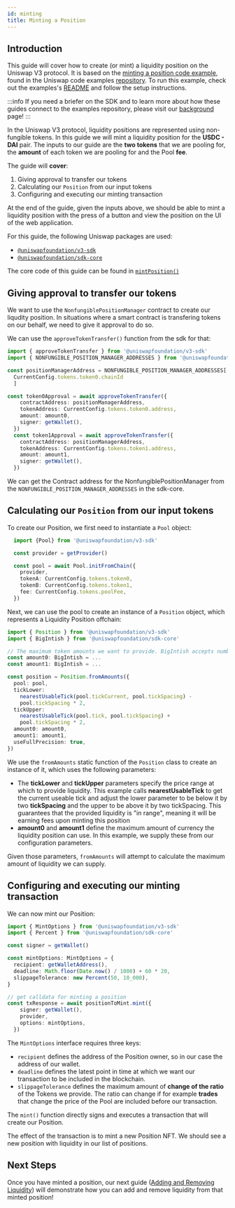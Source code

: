 ```yaml
---
id: minting
title: Minting a Position
---
```


## Introduction

This guide will cover how to create (or mint) a liquidity position on the Uniswap V3 protocol.
It is based on the [minting a position code example](https://github.com/Uniswap/examples/tree/main/v3-sdk/minting-position), found in the Uniswap code examples [repository](https://github.com/Uniswap/examples).
To run this example, check out the examples's [README](https://github.com/Uniswap/examples/blob/main/v3-sdk/minting-position/README.md) and follow the setup instructions.

:::info
If you need a briefer on the SDK and to learn more about how these guides connect to the examples repository, please visit our [background](../01-background.md) page!
:::

In the Uniswap V3 protocol, liquidity positions are represented using non-fungible tokens. In this guide we will mint a liquidity position for the  **USDC - DAI** pair. The inputs to our guide are the **two tokens** that we are pooling for, the **amount** of each token we are pooling for and the Pool **fee**.

The guide will **cover**:

1. Giving approval to transfer our tokens
2. Calculating our `Position` from our input tokens
3. Configuring and executing our minting transaction

At the end of the guide, given the inputs above, we should be able to mint a liquidity position with the press of a button and view the position on the UI of the web application.

For this guide, the following Uniswap packages are used:

- [`@uniswapfoundation/v3-sdk`](https://www.npmjs.com/package/@uniswapfoundation/v3-sdk)
- [`@uniswapfoundation/sdk-core`](https://www.npmjs.com/package/@uniswapfoundation/sdk-core)

The core code of this guide can be found in [`mintPosition()`](https://github.com/Uniswap/examples/blob/main/v3-sdk/minting-position/src/libs/positions.ts#L37)

## Giving approval to transfer our tokens

We want to use the `NonfungiblePositionManager` contract to create our liqudity position.
In situations where a smart contract is transfering tokens on our behalf, we need to give it approval to do so.

We can use the `approveTokenTransfer()` function from the sdk for that:

```typescript
import { approveTokenTransfer } from '@uniswapfoundation/v3-sdk'
import { NONFUNGIBLE_POSITION_MANAGER_ADDRESSES } from '@uniswapfoundation/sdk-core'

const positionManagerAddress = NONFUNGIBLE_POSITION_MANAGER_ADDRESSES[
  CurrentConfig.tokens.token0.chainId
  ]

const token0Approval = await approveTokenTransfer({
    contractAddress: positionManagerAddress,
    tokenAddress: CurrentConfig.tokens.token0.address,
    amount: amount0,
    signer: getWallet(),
  })
  const token1Approval = await approveTokenTransfer({
    contractAddress: positionManagerAddress,
    tokenAddress: CurrentConfig.tokens.token1.address,
    amount: amount1,
    signer: getWallet(),
  })
```

We can get the Contract address for the NonfungiblePositionManager from the `NONFUNGIBLE_POSITION_MANAGER_ADDRESSES` in the sdk-core.

## Calculating our `Position` from our input tokens

To create our Position, we first need to instantiate a `Pool` object:

```typescript
  import {Pool} from '@uniswapfoundation/v3-sdk'

  const provider = getProvider()

  const pool = await Pool.initFromChain({
    provider,
    tokenA: CurrentConfig.tokens.token0,
    tokenB: CurrentConfig.tokens.token1,
    fee: CurrentConfig.tokens.poolFee,
  })
```

Next, we can use the pool to create an instance of a `Position` object, which represents a Liquidity Position offchain:

```typescript
import { Position } from '@uniswapfoundation/v3-sdk'
import { BigIntish } from '@uniswapfoundation/sdk-core'

// The maximum token amounts we want to provide. BigIntish accepts number, string or bigint
const amount0: BigIntish = ...
const amount1: BigIntish = ...

const position = Position.fromAmounts({
  pool: pool,
  tickLower:
    nearestUsableTick(pool.tickCurrent, pool.tickSpacing) -
    pool.tickSpacing * 2,
  tickUpper:
    nearestUsableTick(pool.tick, pool.tickSpacing) +
    pool.tickSpacing * 2,
  amount0: amount0,
  amount1: amount1,
  useFullPrecision: true,
})
```

We use the `fromAmounts` static function of the `Position` class to create an instance of it, which uses the following parameters:

- The **tickLower** and **tickUpper** parameters specify the price range at which to provide liquidity. This example calls **nearestUsableTick** to get the current useable tick and adjust the lower parameter to be below it by two **tickSpacing** and the upper to be above it by two tickSpacing. This guarantees that the provided liquidity is "in range", meaning it will be earning fees upon minting this position
- **amount0** and **amount1** define the maximum amount of currency the liquidity position can use. In this example, we supply these from our configuration parameters.

Given those parameters, `fromAmounts` will attempt to calculate the maximum amount of liquidity we can supply.

## Configuring and executing our minting transaction

We can now mint our Position:

```typescript
import { MintOptions } from '@uniswapfoundation/v3-sdk'
import { Percent } from '@uniswapfoundation/sdk-core'

const signer = getWallet()

const mintOptions: MintOptions = {
  recipient: getWalletAddress(),
  deadline: Math.floor(Date.now() / 1000) + 60 * 20,
  slippageTolerance: new Percent(50, 10_000),
}

// get calldata for minting a position
const txResponse = await positionToMint.mint({
    signer: getWallet(),
    provider,
    options: mintOptions,
  })
```

The `MintOptions` interface requires three keys:

- `recipient` defines the address of the Position owner, so in our case the address of our wallet.
- `deadline` defines the latest point in time at which we want our transaction to be included in the blockchain.
- `slippageTolerance` defines the maximum amount of **change of the ratio** of the Tokens we provide. The ratio can change if for example **trades** that change the price of the Pool are included before our transaction.

The `mint()` function directly signs and executes a transaction that will create our Position.

The effect of the transaction is to mint a new Position NFT. We should see a new position with liquidity in our list of positions.

## Next Steps

Once you have minted a position, our next guide ([Adding and Removing Liquidity](./03-modifying-position.md)) will demonstrate how you can add and remove liquidity from that minted position!

